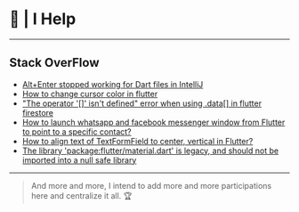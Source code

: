 # 🤝 | I Help

---

## Stack OverFlow

* [Alt+Enter stopped working for Dart files in IntelliJ](https://stackoverflow.com/a/63839120/13096514)
* [How to change cursor color in flutter](https://stackoverflow.com/a/65999489/13096514)
* ["The operator '[]' isn't defined" error when using .data[] in flutter firestore](https://stackoverflow.com/a/68352261/13096514)
* [How to launch whatsapp and facebook messenger window from Flutter to point to a specific contact?](https://stackoverflow.com/a/67323844/13096514)
* [How to align text of TextFormField to center, vertical in Flutter?](https://stackoverflow.com/a/68332605/13096514)
* [The library 'package:flutter/material.dart' is legacy, and should not be imported into a null safe library](https://stackoverflow.com/a/68978377/13096514)

---

> And more and more, I intend to add more and more participations here and centralize it all. 🏆
